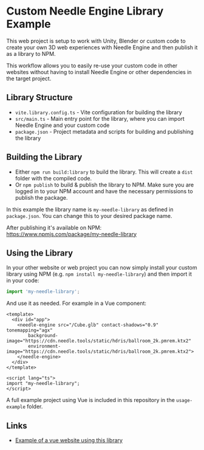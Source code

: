 # Custom Needle Engine Library Example

This web project is setup to work with Unity, Blender or custom code to create your own 3D web experiences with Needle Engine and then publish it as a library to NPM. 

This workflow allows you to easily re-use your custom code in other websites without having to install Needle Engine or other dependencies in the target project.

## Library Structure

- `vite.library.config.ts` - Vite configuration for building the library
- `src/main.ts` - Main entry point for the library, where you can import Needle Engine and your custom code
- `package.json` - Project metadata and scripts for building and publishing the library


## Building the Library

- Either `npm run build:library` to build the library. This will create a `dist` folder with the compiled code.
- Or `npm publish` to build & publish the library to NPM. Make sure you are logged in to your NPM account and have the necessary permissions to publish the package.

In this example the library name is `my-needle-library` as defined in `package.json`. You can change this to your desired package name.

After publishing it's available on NPM: https://www.npmjs.com/package/my-needle-library

## Using the Library

In your other website or web project you can now simply install your custom library using NPM (e.g. `npm install my-needle-library`) and then import it in your code:

```ts
import 'my-needle-library';
```

And use it as needed. For example in a Vue component:

```vue
<template>
  <div id="app">
    <needle-engine src="/Cube.glb" contact-shadows="0.9" tonemapping="agx"
        background-image="https://cdn.needle.tools/static/hdris/ballroom_2k.pmrem.ktx2"
        environment-image="https://cdn.needle.tools/static/hdris/ballroom_2k.pmrem.ktx2">
    </needle-engine>
  </div>
</template>

<script lang="ts">
import "my-needle-library";
</script>
```

A full example project using Vue is included in this repository in the `usage-example` folder.


## Links

- [Example of a vue website using this library](https://custom-library-example-vue-project-z23hmxb1q60k5-z6xtek.needle.run/)